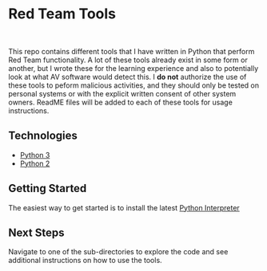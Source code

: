 # Red Team Tools

<br/>

This repo contains different tools that I have written in Python that perform Red Team functionality. A lot of these tools already exist in some form or another, but I wrote these for the learning experience and also to potentially look at what AV software would detect this. I **do not** authorize the use of these tools to peform malicious activities, and they should only be tested on personal systems or with the explicit written consent of other system owners. ReadME files will be added to each of these tools for usage instructions.


## Technologies

* [Python 3](https://www.python.org/)
* [Python 2](https://www.python.org/)

## Getting Started

The easiest way to get started is to install the latest [Python Interpreter](https://www.python.org/downloads/)

## Next Steps

Navigate to one of the sub-directories to explore the code and see additional instructions on how to use the tools.
